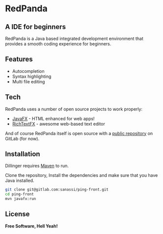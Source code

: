 # RedPanda
## A IDE for beginners

RedPanda is a Java based integrated development environment that provides a smooth coding experience for beginners.

## Features
- Autocompletion
- Syntax highlighting
- Multi file editing

## Tech

RedPanda uses a number of open source projects to work properly:

- [JavaFX] - HTML enhanced for web apps!
- [RichTextFX] - awesome web-based text editor

And of course RedPanda itself is open source with a [public repository][repoLink]
 on GitLab (for now).

## Installation

Dillinger requires [Maven](https://maven.apache.org/) to run.

Clone the repository, Install the dependencies and make sure that you have Java installed.

```sh
git clone git@gitlab.com:sanassi/ping-front.git
cd ping-front
mvn javafx:run
```
## License

**Free Software, Hell Yeah!**

[//]: # (These are reference links used in the body of this note and get stripped out when the markdown processor does its job. There is no need to format nicely because it shouldn't be seen. Thanks SO - http://stackoverflow.com/questions/4823468/store-comments-in-markdown-syntax)

   [JavaFX]: <https://openjfx.io/>
   [RichTextFX]: <https://github.com/FXMisc/RichTextFX>
   [repoLink]: <https://gitlab.com/sanassi/ping-front>
